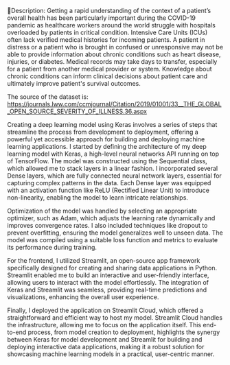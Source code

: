 🧾Description: Getting a rapid understanding of the context of a patient’s overall health has been particularly important during the COVID-19 pandemic as healthcare workers around the world struggle with hospitals overloaded by patients in critical condition. Intensive Care Units (ICUs) often lack verified medical histories for incoming patients. A patient in distress or a patient who is brought in confused or unresponsive may not be able to provide information about chronic conditions such as heart disease, injuries, or diabetes. Medical records may take days to transfer, especially for a patient from another medical provider or system. Knowledge about chronic conditions can inform clinical decisions about patient care and ultimately improve patient's survival outcomes.

The source of the dataset is: https://journals.lww.com/ccmjournal/Citation/2019/01001/33__THE_GLOBAL_OPEN_SOURCE_SEVERITY_OF_ILLNESS.36.aspx

Creating a deep learning model using Keras involves a series of steps that streamline the process from development to deployment, offering a powerful yet accessible approach for building and deploying machine learning applications. I started by defining the architecture of my deep learning model with Keras, a high-level neural networks API running on top of TensorFlow. The model was constructed using the Sequential class, which allowed me to stack layers in a linear fashion. I incorporated several Dense layers, which are fully connected neural network layers, essential for capturing complex patterns in the data. Each Dense layer was equipped with an activation function like ReLU (Rectified Linear Unit) to introduce non-linearity, enabling the model to learn intricate relationships.

Optimization of the model was handled by selecting an appropriate optimizer, such as Adam, which adjusts the learning rate dynamically and improves convergence rates. I also included techniques like dropout to prevent overfitting, ensuring the model generalizes well to unseen data. The model was compiled using a suitable loss function and metrics to evaluate its performance during training.

For the frontend, I utilized Streamlit, an open-source app framework specifically designed for creating and sharing data applications in Python. Streamlit enabled me to build an interactive and user-friendly interface, allowing users to interact with the model effortlessly. The integration of Keras and Streamlit was seamless, providing real-time predictions and visualizations, enhancing the overall user experience.

Finally, I deployed the application on Streamlit Cloud, which offered a straightforward and efficient way to host my model. Streamlit Cloud handles the infrastructure, allowing me to focus on the application itself. This end-to-end process, from model creation to deployment, highlights the synergy between Keras for model development and Streamlit for building and deploying interactive data applications, making it a robust solution for showcasing machine learning models in a practical, user-centric manner.
